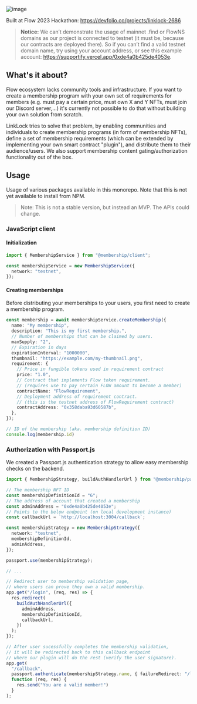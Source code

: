 ![image](https://user-images.githubusercontent.com/36109955/221982604-055a23ad-2e00-4e0d-ab31-b28e4fb95f95.png)

Built at Flow 2023 Hackathon: https://devfolio.co/projects/linklock-2686

> **Notice:** We can’t demonstrate the usage of mainnet .find or FlowNS domains as our project is connected to testnet (it must be, because our contracts are deployed there). So if you can’t find a valid testnet domain name, try using your account address, or see this example account: https://supportify.vercel.app/0xde4a0b425de4053e.

## What's it about?

Flow ecosystem lacks community tools and infrastructure. If you want to create a membership program with your own set of requirements for members (e.g. must pay a certain price, must own X and Y NFTs, must join our Discord server,...) it's currently not possible to do that without building your own solution from scratch.

LinkLock tries to solve that problem, by enabling communities and individuals to create membership programs (in form of membership NFTs), define a set of membership requirements (which can be extended by implementing your own smart contract "plugin"), and distribute them to their audience/users. We also support membership content gating/authorization functionality out of the box.

## Usage

Usage of various packages available in this monorepo. Note that this is not yet available to install from NPM.

> Note: This is not a stable version, but instead an MVP. The APIs could change.


### JavaScript client

#### Initialization

```typescript
import { MembershipService } from "@membership/client";

const membershipService = new MembershipService({
  network: "testnet",
});
```

#### Creating memberships

Before distributing your memberships to your users, you first need to create a membership program.

```typescript
const membership = await membershipService.createMembership({
  name: "My membership",
  description: "This is my first membership.",
  // Number of memberships that can be claimed by users.
  maxSupply: "2",
  // Expiration in days
  expirationInterval: "1000000",
  thumbnail: "https://example.com/my-thumbnail.png",
  requirement: {
    // Price in fungible tokens used in requirement contract
    price: "1.0",
    // Contract that implements Flow token requirement.
    // (requires use to pay certain FLOW amount to become a member)
    contractName: "FlowRequirement",
    // Deployment address of requirement contract.
    // (this is the testnet address of FlowRequirement contract)
    contractAddress: "0x358daba93d60587b",
  },
});

// ID of the membership (aka. membership definition ID)
console.log(membership.id)
```

### Authorization with Passport.js

We created a Passport.js authentication strategy to allow easy membership checks on the backend.

```typescript
import { MembershipStrategy, buildAuthHandlerUrl } from "@membership/passport";

// The membership NFT ID 
const membershipDefinitionId = "6";
// The address of account that created a membership
const adminAddress = "0xde4a0b425de4053e";
// Points to the below endpoint (on local development instance)
const callbackUrl = `http://localhost:3004/callback`;

const membershipStrategy = new MembershipStrategy({
  network: "testnet",
  membershipDefinitionId,
  adminAddress,
});

passport.use(membershipStrategy);

// ...

// Redirect user to membership validation page,
// where users can prove they own a valid membership.
app.get("/login", (req, res) => {
  res.redirect(
    buildAuthHandlerUrl({
      adminAddress,
      membershipDefinitionId,
      callbackUrl,
    })
  );
});

// After user sucessfully completes the membership validation,
// it will be redirected back to this callback endpoint
// where our plugin will do the rest (verify the user signature).
app.get(
  "/callback",
  passport.authenticate(membershipStrategy.name, { failureRedirect: "/login" }),
  function (req, res) {
    res.send("You are a valid member!")
  }
);
```
